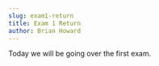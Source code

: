 ```yaml
---
slug: exam1-return
title: Exam 1 Return
author: Brian Howard
---
```


Today we will be going over the first exam.
